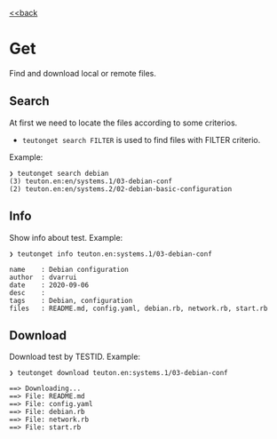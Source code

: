 [<<back](../README.md)

# Get

Find and download local or remote files.

## Search

At first we need to locate the files according to some criterios.

* `teutonget search FILTER` is used to find files with FILTER criterio.

Example:

```
❯ teutonget search debian
(3) teuton.en:en/systems.1/03-debian-conf
(2) teuton.en:en/systems.2/02-debian-basic-configuration
```

## Info

Show info about test. Example:
```
❯ teutonget info teuton.en:systems.1/03-debian-conf

name    : Debian configuration
author  : dvarrui
date    : 2020-09-06
desc    :
tags    : Debian, configuration
files   : README.md, config.yaml, debian.rb, network.rb, start.rb
```

## Download

Download test by TESTID. Example:

```
❯ teutonget download teuton.en:systems.1/03-debian-conf

==> Downloading...
==> File: README.md
==> File: config.yaml
==> File: debian.rb
==> File: network.rb
==> File: start.rb
```
